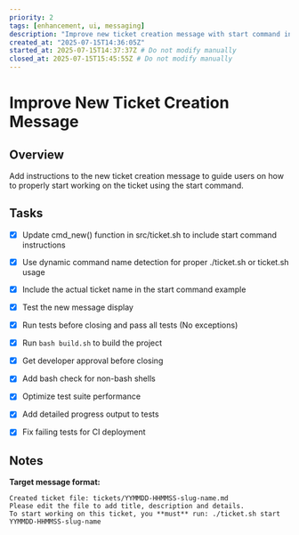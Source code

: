 ```yaml
---
priority: 2
tags: [enhancement, ui, messaging]
description: "Improve new ticket creation message with start command instructions"
created_at: "2025-07-15T14:36:05Z"
started_at: 2025-07-15T14:37:37Z # Do not modify manually
closed_at: 2025-07-15T15:45:55Z # Do not modify manually
---
```


# Improve New Ticket Creation Message

## Overview

Add instructions to the new ticket creation message to guide users on how to properly start working on the ticket using the start command.

## Tasks

- [x] Update cmd_new() function in src/ticket.sh to include start command instructions
- [x] Use dynamic command name detection for proper ./ticket.sh or ticket.sh usage
- [x] Include the actual ticket name in the start command example
- [x] Test the new message display
- [x] Run tests before closing and pass all tests (No exceptions)
- [x] Run `bash build.sh` to build the project
- [x] Get developer approval before closing
- [x] Add bash check for non-bash shells
- [x] Optimize test suite performance  
- [x] Add detailed progress output to tests
- [x] Fix failing tests for CI deployment


## Notes

**Target message format:**
```
Created ticket file: tickets/YYMMDD-HHMMSS-slug-name.md
Please edit the file to add title, description and details.
To start working on this ticket, you **must** run: ./ticket.sh start YYMMDD-HHMMSS-slug-name
```
